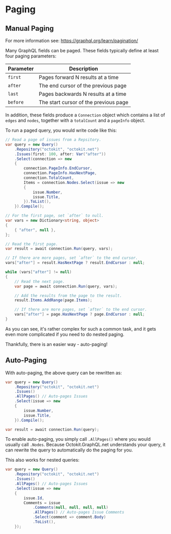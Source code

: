 # Paging

## Manual Paging

For more information see: https://graphql.org/learn/pagination/

Many GraphQL fields can be paged. These fields typically define at least four paging parameters:

| Parameter | Description                           |
| --------- | ------------------------------------- |
| `first`   | Pages forward N results at a time     |
| `after`   | The end cursor of the previous page   |
| `last`    | Pages backwards N results at a time   |
| `before`  | The start cursor of the previous page |

In addition, these fields produce a `Connection` object which contains a list of `edges` and
`nodes`, together with a `totalCount` and a `pageInfo` object.

To run a paged query, you would write code like this:

```csharp
// Read a page of issues from a Repsitory.
var query = new Query()
    .Repository("octokit", "octokit.net")
    .Issues(first: 100, after: Var("after"))
    .Select(connection => new
    {
        connection.PageInfo.EndCursor,
        connection.PageInfo.HasNextPage,
        connection.TotalCount,
        Items = connection.Nodes.Select(issue => new
        {
            issue.Number,
            issue.Title,
        }).ToList(),
    }).Compile();

// For the first page, set `after` to null.
var vars = new Dictionary<string, object>
{
    { "after", null },
};

// Read the first page.
var result = await connection.Run(query, vars);

// If there are more pages, set `after` to the end cursor.
vars["after"] = result.HasNextPage ? result.EndCursor : null;

while (vars["after"] != null)
{
    // Read the next page.
    var page = await connection.Run(query, vars);

    // Add the results from the page to the result.
    result.Items.AddRange(page.Items);

    // If there are more pages, set `after` to the end cursor.
    vars["after"] = page.HasNextPage ? page.EndCursor : null;
}
```

As you can see, it's rather complex for such a common task, and it gets even more complicated if
you need to do nested paging.

Thankfully, there is an easier way - auto-paging!

## Auto-Paging

With auto-paging, the above query can be rewritten as:

```csharp
var query = new Query()
    .Repository("octokit", "octokit.net")
    .Issues()
    .AllPages() // Auto-pages Issues
    .Select(issue => new
    {
        issue.Number,
        issue.Title,
    }).Compile();

var result = await connection.Run(query);
```

To enable auto-paging, you simply call `.AllPages()` where you would usually call `.Nodes`.
Because Octokit.GraphQL.net understands your query, it can rewrite the query to automatically
do the paging for you.

This also works for nested queries:

```csharp
var query = new Query()
    .Repository("octokit", "octokit.net")
    .Issues()
    .AllPages() // Auto-pages Issues
    .Select(issue => new
    {
        issue.Id,
        Comments = issue
            .Comments(null, null, null, null)
            .AllPages() // Auto-pages Issue Comments
            .Select(comment => comment.Body)
            .ToList(),
    });
```
